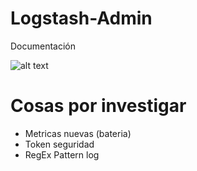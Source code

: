# Logstash-Admin
Documentación


![alt text](https://github.com/FranHerreraR/logstash/blob/main/logstash.jpg?raw=true)

# Cosas por investigar
* Metricas nuevas (bateria)
* Token seguridad
* RegEx Pattern log

